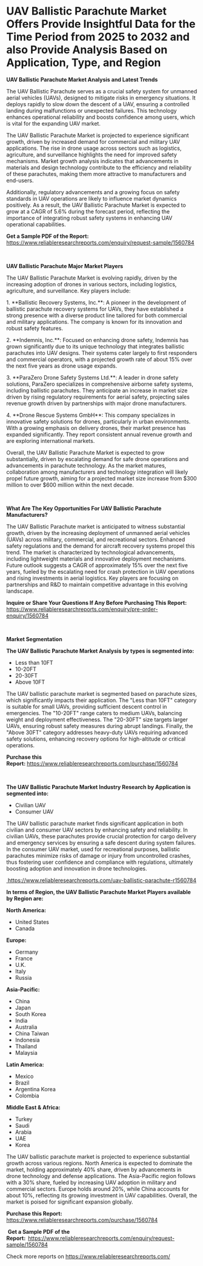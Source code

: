 <p><h1>UAV Ballistic Parachute Market Offers Provide Insightful Data for the Time Period from 2025 to 2032 and also Provide Analysis Based on Application, Type, and Region</h1></p><p><strong>UAV Ballistic Parachute Market Analysis and Latest Trends</strong></p>
<p><p>The UAV Ballistic Parachute serves as a crucial safety system for unmanned aerial vehicles (UAVs), designed to mitigate risks in emergency situations. It deploys rapidly to slow down the descent of a UAV, ensuring a controlled landing during malfunctions or unexpected failures. This technology enhances operational reliability and boosts confidence among users, which is vital for the expanding UAV market.</p><p>The UAV Ballistic Parachute Market is projected to experience significant growth, driven by increased demand for commercial and military UAV applications. The rise in drone usage across sectors such as logistics, agriculture, and surveillance highlights the need for improved safety mechanisms. Market growth analysis indicates that advancements in materials and design technology contribute to the efficiency and reliability of these parachutes, making them more attractive to manufacturers and end-users.</p><p>Additionally, regulatory advancements and a growing focus on safety standards in UAV operations are likely to influence market dynamics positively. As a result, the UAV Ballistic Parachute Market is expected to grow at a CAGR of 5.6% during the forecast period, reflecting the importance of integrating robust safety systems in enhancing UAV operational capabilities.</p></p>
<p><strong>Get a Sample PDF of the Report:&nbsp;</strong> <a href="https://www.reliableresearchreports.com/enquiry/request-sample/1560784?utm_campaign=3573&utm_medium=2&utm_source=Github&utm_content=ia&utm_term=11042025&utm_id=uav-ballistic-parachute">https://www.reliableresearchreports.com/enquiry/request-sample/1560784</a></p>
<p>&nbsp;</p>
<p><strong>UAV Ballistic Parachute Major Market Players</strong></p>
<p><p>The UAV Ballistic Parachute Market is evolving rapidly, driven by the increasing adoption of drones in various sectors, including logistics, agriculture, and surveillance. Key players include:</p><p>1. **Ballistic Recovery Systems, Inc.**: A pioneer in the development of ballistic parachute recovery systems for UAVs, they have established a strong presence with a diverse product line tailored for both commercial and military applications. The company is known for its innovation and robust safety features.</p><p>2. **Indemnis, Inc.**: Focused on enhancing drone safety, Indemnis has grown significantly due to its unique technology that integrates ballistic parachutes into UAV designs. Their systems cater largely to first responders and commercial operators, with a projected growth rate of about 15% over the next five years as drone usage expands.</p><p>3. **ParaZero Drone Safety Systems Ltd.**: A leader in drone safety solutions, ParaZero specializes in comprehensive airborne safety systems, including ballistic parachutes. They anticipate an increase in market size driven by rising regulatory requirements for aerial safety, projecting sales revenue growth driven by partnerships with major drone manufacturers.</p><p>4. **Drone Rescue Systems GmbH**: This company specializes in innovative safety solutions for drones, particularly in urban environments. With a growing emphasis on delivery drones, their market presence has expanded significantly. They report consistent annual revenue growth and are exploring international markets.</p><p>Overall, the UAV Ballistic Parachute Market is expected to grow substantially, driven by escalating demand for safe drone operations and advancements in parachute technology. As the market matures, collaboration among manufacturers and technology integration will likely propel future growth, aiming for a projected market size increase from $300 million to over $600 million within the next decade.</p></p>
<p>&nbsp;</p>
<p><strong>What Are The Key Opportunities For UAV Ballistic Parachute Manufacturers?</strong></p>
<p><p>The UAV Ballistic Parachute market is anticipated to witness substantial growth, driven by the increasing deployment of unmanned aerial vehicles (UAVs) across military, commercial, and recreational sectors. Enhanced safety regulations and the demand for aircraft recovery systems propel this trend. The market is characterized by technological advancements, including lightweight materials and innovative deployment mechanisms. Future outlook suggests a CAGR of approximately 15% over the next five years, fueled by the escalating need for crash protection in UAV operations and rising investments in aerial logistics. Key players are focusing on partnerships and R&D to maintain competitive advantage in this evolving landscape.</p></p>
<p><strong>Inquire or Share Your Questions If Any Before Purchasing This Report:</strong> <a href="https://www.reliableresearchreports.com/enquiry/pre-order-enquiry/1560784?utm_campaign=3573&utm_medium=2&utm_source=Github&utm_content=ia&utm_term=11042025&utm_id=uav-ballistic-parachute">https://www.reliableresearchreports.com/enquiry/pre-order-enquiry/1560784</a></p>
<p>&nbsp;</p>
<p><strong>Market Segmentation</strong></p>
<p><strong>The UAV Ballistic Parachute Market Analysis by types is segmented into:</strong></p>
<p><ul><li>Less than 10FT</li><li>10-20FT</li><li>20-30FT</li><li>Above 10FT</li></ul></p>
<p><p>The UAV ballistic parachute market is segmented based on parachute sizes, which significantly impacts their application. The "Less than 10FT" category is suitable for small UAVs, providing sufficient descent control in emergencies. The "10-20FT" range caters to medium UAVs, balancing weight and deployment effectiveness. The "20-30FT" size targets larger UAVs, ensuring robust safety measures during abrupt landings. Finally, the "Above 30FT" category addresses heavy-duty UAVs requiring advanced safety solutions, enhancing recovery options for high-altitude or critical operations.</p></p>
<p><strong>Purchase this Report:&nbsp;</strong><a href="https://www.reliableresearchreports.com/purchase/1560784?utm_campaign=3573&utm_medium=2&utm_source=Github&utm_content=ia&utm_term=11042025&utm_id=uav-ballistic-parachute">https://www.reliableresearchreports.com/purchase/1560784</a></p>
<p>&nbsp;</p>
<p><strong>The UAV Ballistic Parachute Market Industry Research by Application is segmented into:</strong></p>
<p><ul><li>Civilian UAV</li><li>Consumer UAV</li></ul></p>
<p><p>The UAV ballistic parachute market finds significant application in both civilian and consumer UAV sectors by enhancing safety and reliability. In civilian UAVs, these parachutes provide crucial protection for cargo delivery and emergency services by ensuring a safe descent during system failures. In the consumer UAV market, used for recreational purposes, ballistic parachutes minimize risks of damage or injury from uncontrolled crashes, thus fostering user confidence and compliance with regulations, ultimately boosting adoption and innovation in drone technologies.</p></p>
<p><a href="https://www.reliableresearchreports.com/uav-ballistic-parachute-r1560784?utm_campaign=3573&utm_medium=2&utm_source=Github&utm_content=ia&utm_term=11042025&utm_id=uav-ballistic-parachute">&nbsp;https://www.reliableresearchreports.com/uav-ballistic-parachute-r1560784</a></p>
<p><strong>In terms of Region, the UAV Ballistic Parachute Market Players available by Region are:</strong></p>
<p>
    <p> <strong> North America: </strong>
        <ul>
            <li>United States</li>
            <li>Canada</li>
        </ul>
        </p> 
    <p> <strong> Europe: </strong>
        <ul>
            <li>Germany</li>
            <li>France</li>
            <li>U.K.</li>
            <li>Italy</li>
            <li>Russia</li>
        </ul>
        </p> 
    <p> <strong> Asia-Pacific: </strong>
        <ul>
            <li>China</li>
            <li>Japan</li>
            <li>South Korea</li>
            <li>India</li>
            <li>Australia</li>
            <li>China Taiwan</li>
            <li>Indonesia</li>
            <li>Thailand</li>
            <li>Malaysia</li>
        </ul>
        </p> 
    <p> <strong> Latin America: </strong>
        <ul>
            <li>Mexico</li>
            <li>Brazil</li>
            <li>Argentina Korea</li>
            <li>Colombia</li>
        </ul>
        </p> 
    <p> <strong> Middle East & Africa: </strong>
        <ul>
            <li>Turkey</li>
            <li>Saudi</li>
            <li>Arabia</li>
            <li>UAE</li>
            <li>Korea</li>
        </ul>
    </p>
    </p>
<p><p>The UAV ballistic parachute market is projected to experience substantial growth across various regions. North America is expected to dominate the market, holding approximately 40% share, driven by advancements in drone technology and defense applications. The Asia-Pacific region follows with a 30% share, fueled by increasing UAV adoption in military and commercial sectors. Europe holds around 20%, while China accounts for about 10%, reflecting its growing investment in UAV capabilities. Overall, the market is poised for significant expansion globally.</p></p>
<p><strong>Purchase this Report: </strong><a href="https://www.reliableresearchreports.com/purchase/1560784?utm_campaign=3573&utm_medium=2&utm_source=Github&utm_content=ia&utm_term=11042025&utm_id=uav-ballistic-parachute">https://www.reliableresearchreports.com/purchase/1560784</a></p>
<p>&nbsp;<strong>Get a Sample PDF of the Report:&nbsp;&nbsp;</strong><a href="https://www.reliableresearchreports.com/enquiry/request-sample/1560784?utm_campaign=3573&utm_medium=2&utm_source=Github&utm_content=ia&utm_term=11042025&utm_id=uav-ballistic-parachute">https://www.reliableresearchreports.com/enquiry/request-sample/1560784</a></p>
<p><strong></strong></p>
<p>Check more reports on <a href="https://www.reliableresearchreports.com/?utm_campaign=3573&utm_medium=2&utm_source=Github&utm_content=ia&utm_term=11042025&utm_id=uav-ballistic-parachute">https://www.reliableresearchreports.com/</a></p>
